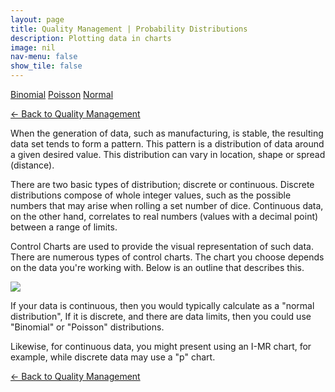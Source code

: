 ```yaml
---
layout: page
title: Quality Management | Probability Distributions
description: Plotting data in charts
image: nil
nav-menu: false
show_tile: false
---
```


<a href="binomial.html" class="button small">Binomial</a>
<a href="poisson.html" class="button small">Poisson</a>
<a href="normal" class="button small">Normal</a>

<a href="/quality-management">&#x2190; Back to Quality Management</a>

When the generation of data, such as manufacturing, is stable, the resulting data set tends to form a pattern. This pattern is a distribution of data around a given desired value. This distribution can vary in location, shape or spread (distance).

There are two basic types of distribution; discrete or continuous.  Discrete distributions compose of whole integer values, such as the possible numbers that may arise when rolling a set number of dice. Continuous data, on the other hand, correlates to real numbers (values with a decimal point) between a range of limits.

Control Charts are used to provide the visual representation of such data. There are numerous types of control charts. The chart you choose depends on the data you're working with. Below is an outline that describes this.

<img src="../../assets/images/control-charts.png" />

If your data is continuous, then you would typically calculate as a "normal distribution", If it is discrete, and there are data limits, then you could use "Binomial" or "Poisson" distributions.

Likewise, for continuous data, you might present using an I-MR chart, for example, while discrete data may use a "p" chart.

<a href="/quality-management">&#x2190; Back to Quality Management</a>

